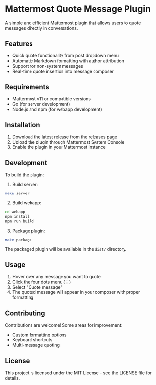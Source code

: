# Mattermost Quote Message Plugin

A simple and efficient Mattermost plugin that allows users to quote messages directly in conversations.

## Features
- Quick quote functionality from post dropdown menu
- Automatic Markdown formatting with author attribution
- Support for non-system messages
- Real-time quote insertion into message composer

## Requirements
- Mattermost v11 or compatible versions
- Go (for server development)
- Node.js and npm (for webapp development)

## Installation

1. Download the latest release from the releases page
2. Upload the plugin through Mattermost System Console
3. Enable the plugin in your Mattermost instance

## Development

To build the plugin:

1. Build server:
```bash
make server
```

2. Build webapp:
```bash
cd webapp
npm install
npm run build
```

3. Package plugin:
```bash
make package
```

The packaged plugin will be available in the `dist/` directory.

## Usage

1. Hover over any message you want to quote
2. Click the four dots menu (⋮)
3. Select "Quote message"
4. The quoted message will appear in your composer with proper formatting

## Contributing

Contributions are welcome! Some areas for improvement:
- Custom formatting options
- Keyboard shortcuts
- Multi-message quoting

## License

This project is licensed under the MIT License - see the LICENSE file for details.
